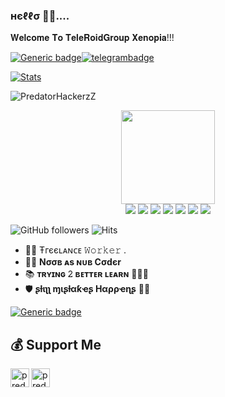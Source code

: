 ### нєℓℓσ 🙋‍♂️.... 

𝐖𝐞𝐥𝐜𝐨𝐦𝐞 𝐓𝐨 𝐓𝐞𝐥𝐞𝐑𝐨𝐢𝐝𝐆𝐫𝐨𝐮𝐩 𝐗𝐞𝐧𝐨𝐩𝐢𝐚!!!


[![Generic badge](https://img.shields.io/badge/REACHME-@-<COLOR>.svg)](https://github.com/PredatorHackerzZ)[![telegrambadge](https://img.shields.io/badge/Pʀᴇᴅᴀᴛᴏʀ-30302f?style=flat&logo=telegram)](https://telegram.dog/PredatorHackerzZ)

[![Stats](https://github-readme-stats.vercel.app/api?username=PredatorHackerzZ&hide=prs&count_private=true&show_icons=true&theme=algolia)](https://github.com/anuraghazra/github-readme-stats)
<p align="left"> <img src="https://komarev.com/ghpvc/?username=PredatorHackerzZ&label=Profile%20views&color=0e75b6&style=flat" alt="PredatorHackerzZ" /> </p>

<p align="middle">
<img src="https://telegra.ph/file/024846dd18debc64c91e8.jpg" width="150" height="150"><br>
<img src="https://badgen.net/badge/Name/PredatorHackerzZ/FF33FF?icon=awesome&labelColor=0080FF"></a>
<img src="https://badgen.net/badge/Skills/python/Red?icon=terminal&labelColor=blue"></a>
<a href="https://github.com/PredatorHackerzZ"><img src="https://badgen.net/badge/Follow%20on%20/GitHub/80FF00?icon=github&labelColor=Green"></a>
<a href="https://youtu.be/scjlb-TACyQ"><img src="https://img.shields.io/badge/YouTube-Channel-FF3333.svg?logo=youtube&logoColor=FF3333"></a>
<a href="https://twitter.com/Cod3sofAbhi"><img src="https://img.shields.io/badge/Twitter-Follow%20on%20Twitter-informational.svg?logo=twitter"></a>
<a href="https://facebook.com/Abhishek.modi.58173000"><img src="https://img.shields.io/badge/Facebook-Follow%20on%20Facebook-blue.svg?logo=facebook"></a>
<a href="https://www.instagram.com/Cod3sofAbhi"><img src="https://img.shields.io/badge/Instagram-Follow%20on%20Instagram-important.svg?logo=instagram"></a>

![GitHub followers](https://img.shields.io/github/followers/PredatorHackerzZ?style=social)     ![Hits](https://hits.seeyoufarm.com/api/count/incr/badge.svg?url=https://github.com/PredatorHackerzZ/)

- 👨‍💼 Ŧгєєʟᴀɴᴄᴇ 𝚆𝚘𝚛𝚔𝚎𝚛 .
- 👨‍💻 <b>Nσσв ᴀs ɴᴜʙ Cσdєr</b>
- 📚 <b>ᴛʀʏɪɴɢ 𝟸 ʙᴇᴛᴛᴇʀ ʟᴇᴀʀɴ</b> 🚶🏻‍♂️
- 🛡 <b>ʂƚιʅʅ ɱιʂƚαƙҽʂ Hαρρҽɳʂ</b> 🤷‍♂️

[![Generic badge](https://img.shields.io/badge/AnyㅤDσυႦƚʂ.ping@-TeleRoidGroup-RED.svg)](https://telegram.dog/TeleRoid14)

## 💰 Support Me

<a href="https://ko-fi.com/Abhishekkumarin47" class="padded"><img height="30" style="border:0px;height:30px;" align="left" alt="predatorHackerzZ" src="https://az743702.vo.msecnd.net/cdn/kofi3.png?v=0" /></a>
<a href="https://paypal.me/AbhishekKumarIN47" class="padded"><img height="30" style="border:0px;height:30px;" align="centre" alt="predatorHackerzZ" src="https://cdn.rawgit.com/twolfson/paypal-github-button/1.0.0/dist/button.svg" /></a>
